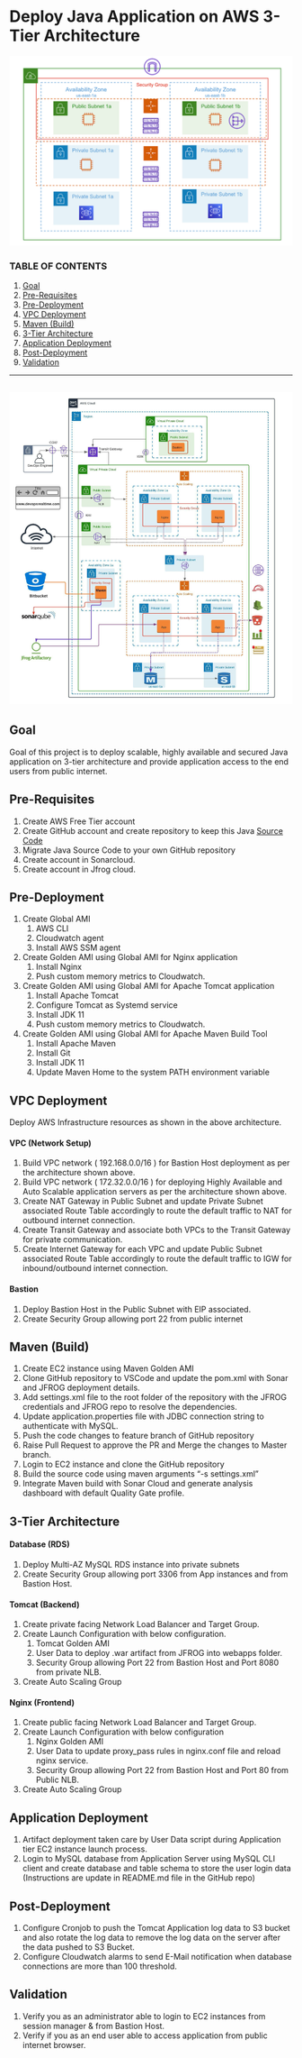 # Deploy Java Application on AWS 3-Tier Architecture

![AWS](https://github.com/khaledredaa1/Projects/blob/main/DevOps%20Project-01/Images/Image.png)

### TABLE OF CONTENTS

1. [Goal](https://github.com/khaledredaa1/Projects/blob/master/DevOps%20Project-01/README.md#goal)
2. [Pre-Requisites](https://github.com/khaledredaa1/Projects/blob/master/DevOps%20Project-01/README.md#pre-requisites)
3. [Pre-Deployment](https://github.com/khaledredaa1/Projects/blob/master/DevOps%20Project-01/README.md#pre-deployment)
4. [VPC Deployment](https://github.com/khaledredaa1/Projects/blob/master/DevOps%20Project-01/README.md#vpc-deployment)
5. [Maven (Build)](https://github.com/khaledredaa1/Projects/blob/master/DevOps%20Project-01/README.md#maven-build)
6. [3-Tier Architecture](https://github.com/khaledredaa1/Projects/blob/master/DevOps%20Project-01/README.md#3-tier-architecture)
7. [Application Deployment](https://github.com/khaledredaa1/Projects/blob/master/DevOps%20Project-01/README.md#application-deployment)
8. [Post-Deployment](https://github.com/khaledredaa1/Projects/blob/master/DevOps%20Project-01/README.md#post-deployment)
9. [Validation](https://github.com/khaledredaa1/Projects/blob/master/DevOps%20Project-01/README.md#validation)
---

![3-tier application](https://github.com/khaledredaa1/Projects/blob/main/DevOps%20Project-01/Images/Image1.jpeg)
---
## Goal
Goal of this project is to deploy scalable, highly available and secured Java application on 3-tier architecture and provide application access to the end users from public internet.

## Pre-Requisites

1. Create AWS Free Tier account
2. Create GitHub account and create repository to keep this Java [Source Code](https://github.com/khaledredaa1/Projects/tree/main/DevOps%20Project-01/Java-Login-App)
3. Migrate Java Source Code to your own GitHub repository
4. Create account in Sonarcloud.
5. Create account in Jfrog cloud.

## Pre-Deployment

1. Create Global AMI
    1. AWS CLI
    2. Cloudwatch agent
    3. Install AWS SSM agent
2. Create Golden AMI using Global AMI for Nginx application
    1. Install Nginx
    2. Push custom memory metrics to Cloudwatch.
3. Create Golden AMI using Global AMI for Apache Tomcat application
    1. Install Apache Tomcat
    2. Configure Tomcat as Systemd service
    3. Install JDK 11
    4. Push custom memory metrics to Cloudwatch.
4. Create Golden AMI using Global AMI for Apache Maven Build Tool
    1. Install Apache Maven
    2. Install Git
    3. Install JDK 11
    4. Update Maven Home to the system PATH environment variable

## VPC Deployment   
Deploy AWS Infrastructure resources as shown in the above architecture.

#### VPC (Network Setup)

1. Build VPC network ( 192.168.0.0/16 ) for Bastion Host deployment as per the architecture shown above.
2. Build VPC network ( 172.32.0.0/16 ) for deploying Highly Available and Auto Scalable application servers as per the architecture shown above.
3. Create NAT Gateway in Public Subnet and update Private Subnet associated Route Table accordingly to route the default traffic to NAT for outbound internet connection.
4. Create Transit Gateway and associate both VPCs to the Transit Gateway  for private communication.
5. Create Internet Gateway for each VPC and update Public Subnet associated Route Table accordingly to route the default traffic to IGW for inbound/outbound internet connection.

#### Bastion

1. Deploy Bastion Host in the Public Subnet with EIP associated.
2. Create Security Group allowing port 22 from public internet

## Maven (Build)

1. Create EC2 instance using Maven Golden AMI
2. Clone GitHub repository to VSCode and update the pom.xml with Sonar and JFROG deployment details.
3. Add settings.xml file to the root folder of the repository with the JFROG credentials and JFROG repo to resolve the dependencies.
4. Update application.properties file with JDBC connection string to authenticate with MySQL.
5. Push the code changes to feature branch of GitHub repository
6. Raise Pull Request to approve the PR and Merge the changes to Master branch.
7. Login to EC2 instance and clone the GitHub repository
8. Build the source code using  maven arguments “-s settings.xml”
9. Integrate Maven build with Sonar Cloud and generate analysis dashboard with default Quality Gate profile.

## 3-Tier Architecture

#### Database (RDS)
1. Deploy Multi-AZ MySQL RDS instance into private subnets
2. Create Security Group allowing port 3306 from App instances and from Bastion Host.

#### Tomcat (Backend)
1. Create private facing Network Load Balancer and Target Group.
2. Create Launch Configuration with below configuration.
    1. Tomcat Golden AMI
    2. User Data to deploy .war artifact from JFROG into webapps folder.
    3. Security Group allowing Port 22 from Bastion Host and Port 8080 from private NLB.
3. Create Auto Scaling Group

#### Nginx (Frontend)
1. Create public facing Network Load Balancer and Target Group.
2. Create Launch Configuration with below configuration
    1. Nginx Golden AMI
    2. User Data to update proxy_pass rules in nginx.conf file and reload nginx service.
    3. Security Group allowing Port 22 from Bastion Host and Port 80 from Public NLB.
3. Create Auto Scaling Group

## Application Deployment

1. Artifact deployment taken care by User Data script during  Application tier EC2 instance launch process.
2. Login to MySQL database from Application Server using MySQL CLI client and create database and table schema to store the user login data (Instructions are update in README.md file in the GitHub repo)

## Post-Deployment

1. Configure Cronjob to push the Tomcat Application log data to S3 bucket and also rotate the log data to remove the log data on the server after the data pushed to S3 Bucket.
2. Configure Cloudwatch alarms to send E-Mail notification when database connections are more than 100 threshold.

## Validation

1. Verify you as an administrator able to login to EC2 instances from session manager & from Bastion Host.
2. Verify if you as an end user able to access application from public internet browser.
